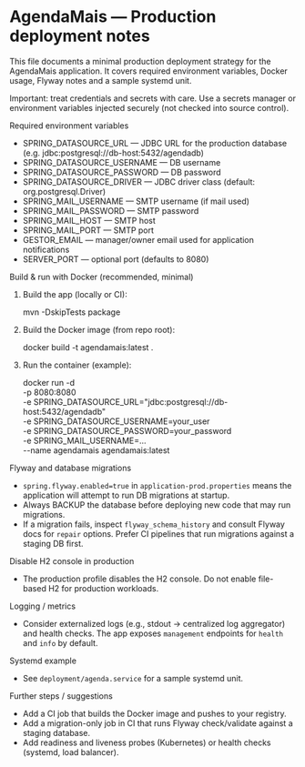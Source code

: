 # AgendaMais — Production deployment notes

This file documents a minimal production deployment strategy for the AgendaMais application. It covers required environment variables, Docker usage, Flyway notes and a sample systemd unit.

Important: treat credentials and secrets with care. Use a secrets manager or environment variables injected securely (not checked into source control).

Required environment variables

- SPRING_DATASOURCE_URL — JDBC URL for the production database (e.g. jdbc:postgresql://db-host:5432/agendadb)
- SPRING_DATASOURCE_USERNAME — DB username
- SPRING_DATASOURCE_PASSWORD — DB password
- SPRING_DATASOURCE_DRIVER — JDBC driver class (default: org.postgresql.Driver)
- SPRING_MAIL_USERNAME — SMTP username (if mail used)
- SPRING_MAIL_PASSWORD — SMTP password
- SPRING_MAIL_HOST — SMTP host
- SPRING_MAIL_PORT — SMTP port
- GESTOR_EMAIL — manager/owner email used for application notifications
- SERVER_PORT — optional port (defaults to 8080)

Build & run with Docker (recommended, minimal)

1. Build the app (locally or CI):

   mvn -DskipTests package

2. Build the Docker image (from repo root):

   docker build -t agendamais:latest .

3. Run the container (example):

   docker run -d \
    -p 8080:8080 \
    -e SPRING_DATASOURCE_URL="jdbc:postgresql://db-host:5432/agendadb" \
    -e SPRING_DATASOURCE_USERNAME=your_user \
    -e SPRING_DATASOURCE_PASSWORD=your_password \
    -e SPRING_MAIL_USERNAME=... \
    --name agendamais agendamais:latest

Flyway and database migrations

- `spring.flyway.enabled=true` in `application-prod.properties` means the application will attempt to run DB migrations at startup.
- Always BACKUP the database before deploying new code that may run migrations.
- If a migration fails, inspect `flyway_schema_history` and consult Flyway docs for `repair` options. Prefer CI pipelines that run migrations against a staging DB first.

Disable H2 console in production

- The production profile disables the H2 console. Do not enable file-based H2 for production workloads.

Logging / metrics

- Consider externalized logs (e.g., stdout -> centralized log aggregator) and health checks. The app exposes `management` endpoints for `health` and `info` by default.

Systemd example

- See `deployment/agenda.service` for a sample systemd unit.

Further steps / suggestions

- Add a CI job that builds the Docker image and pushes to your registry.
- Add a migration-only job in CI that runs Flyway check/validate against a staging database.
- Add readiness and liveness probes (Kubernetes) or health checks (systemd, load balancer).
